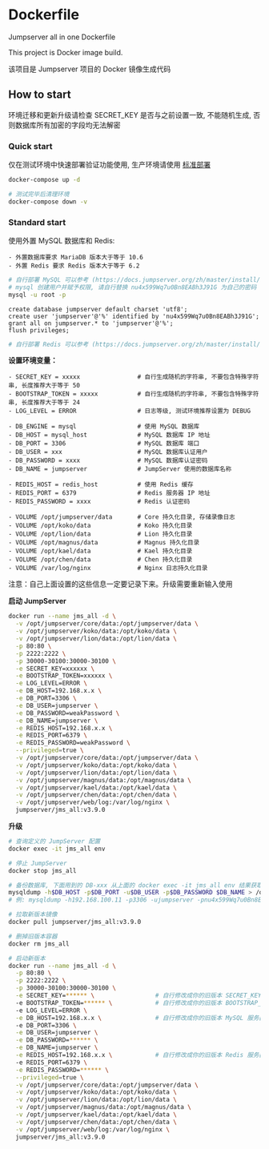 # Dockerfile

Jumpserver all in one Dockerfile

This project is Docker image build.

该项目是 Jumpserver 项目的 Docker 镜像生成代码

## How to start

环境迁移和更新升级请检查 SECRET_KEY 是否与之前设置一致, 不能随机生成, 否则数据库所有加密的字段均无法解密

### Quick start

仅在测试环境中快速部署验证功能使用, 生产环境请使用 [标准部署](https://github.com/jumpserver/Dockerfile)

```sh
docker-compose up -d
```

```sh
# 测试完毕后清理环境
docker-compose down -v
```

### Standard start

使用外置 MySQL 数据库和 Redis:

    - 外置数据库要求 MariaDB 版本大于等于 10.6
    - 外置 Redis 要求 Redis 版本大于等于 6.2

```sh
# 自行部署 MySQL 可以参考 (https://docs.jumpserver.org/zh/master/install/setup_by_lb/#mysql)
# mysql 创建用户并赋予权限, 请自行替换 nu4x599Wq7u0Bn8EABh3J91G 为自己的密码
mysql -u root -p
```

```mysql
create database jumpserver default charset 'utf8';
create user 'jumpserver'@'%' identified by 'nu4x599Wq7u0Bn8EABh3J91G';
grant all on jumpserver.* to 'jumpserver'@'%';
flush privileges;
```

```sh
# 自行部署 Redis 可以参考 (https://docs.jumpserver.org/zh/master/install/setup_by_lb/#redis)
```

**设置环境变量：**

    - SECRET_KEY = xxxxx                # 自行生成随机的字符串, 不要包含特殊字符串, 长度推荐大于等于 50
    - BOOTSTRAP_TOKEN = xxxxx           # 自行生成随机的字符串, 不要包含特殊字符串, 长度推荐大于等于 24
    - LOG_LEVEL = ERROR                 # 日志等级, 测试环境推荐设置为 DEBUG

    - DB_ENGINE = mysql                 # 使用 MySQL 数据库
    - DB_HOST = mysql_host              # MySQL 数据库 IP 地址
    - DB_PORT = 3306                    # MySQL 数据库 端口
    - DB_USER = xxx                     # MySQL 数据库认证用户
    - DB_PASSWORD = xxxx                # MySQL 数据库认证密码
    - DB_NAME = jumpserver              # JumpServer 使用的数据库名称

    - REDIS_HOST = redis_host           # 使用 Redis 缓存
    - REDIS_PORT = 6379                 # Redis 服务器 IP 地址
    - REDIS_PASSWORD = xxxx             # Redis 认证密码

    - VOLUME /opt/jumpserver/data       # Core 持久化目录, 存储录像日志
    - VOLUME /opt/koko/data             # Koko 持久化目录
    - VOLUME /opt/lion/data             # Lion 持久化目录
    - VOLUME /opt/magnus/data           # Magnus 持久化目录
    - VOLUME /opt/kael/data             # Kael 持久化目录
    - VOLUME /opt/chen/data             # Chen 持久化目录
    - VOLUME /var/log/nginx             # Nginx 日志持久化目录

注意：自己上面设置的这些信息一定要记录下来。升级需要重新输入使用

**启动 JumpServer**
```bash
docker run --name jms_all -d \
  -v /opt/jumpserver/core/data:/opt/jumpserver/data \
  -v /opt/jumpserver/koko/data:/opt/koko/data \
  -v /opt/jumpserver/lion/data:/opt/lion/data \
  -p 80:80 \
  -p 2222:2222 \
  -p 30000-30100:30000-30100 \
  -e SECRET_KEY=xxxxxx \
  -e BOOTSTRAP_TOKEN=xxxxxx \
  -e LOG_LEVEL=ERROR \
  -e DB_HOST=192.168.x.x \
  -e DB_PORT=3306 \
  -e DB_USER=jumpserver \
  -e DB_PASSWORD=weakPassword \
  -e DB_NAME=jumpserver \
  -e REDIS_HOST=192.168.x.x \
  -e REDIS_PORT=6379 \
  -e REDIS_PASSWORD=weakPassword \
  --privileged=true \
  -v /opt/jumpserver/core/data:/opt/jumpserver/data \
  -v /opt/jumpserver/koko/data:/opt/koko/data \
  -v /opt/jumpserver/lion/data:/opt/lion/data \
  -v /opt/jumpserver/magnus/data:/opt/magnus/data \
  -v /opt/jumpserver/kael/data:/opt/kael/data \
  -v /opt/jumpserver/chen/data:/opt/chen/data \
  -v /opt/jumpserver/web/log:/var/log/nginx \
  jumpserver/jms_all:v3.9.0
```

**升级**
```bash
# 查询定义的 JumpServer 配置
docker exec -it jms_all env

# 停止 JumpServer
docker stop jms_all

# 备份数据库, 下面用到的 DB-xxx 从上面的 docker exec -it jms_all env 结果获取
mysqldump -h$DB_HOST -p$DB_PORT -u$DB_USER -p$DB_PASSWORD $DB_NAME > /opt/jumpserver-<版本号>.sql
# 例: mysqldump -h192.168.100.11 -p3306 -ujumpserver -pnu4x599Wq7u0Bn8EABh3J91G jumpserver > /opt/jumpserver-v2.12.0.sql

# 拉取新版本镜像
docker pull jumpserver/jms_all:v3.9.0

# 删掉旧版本容器
docker rm jms_all

# 启动新版本
docker run --name jms_all -d \
  -p 80:80 \
  -p 2222:2222 \
  -p 30000-30100:30000-30100 \
  -e SECRET_KEY=****** \                 # 自行修改成你的旧版本 SECRET_KEY, 丢失此 key 会导致数据无法解密
  -e BOOTSTRAP_TOKEN=****** \            # 自行修改成你的旧版本 BOOTSTRAP_TOKEN
  -e LOG_LEVEL=ERROR \
  -e DB_HOST=192.168.x.x \               # 自行修改成你的旧版本 MySQL 服务器, 设置不对数据丢失
  -e DB_PORT=3306 \
  -e DB_USER=jumpserver \
  -e DB_PASSWORD=****** \
  -e DB_NAME=jumpserver \
  -e REDIS_HOST=192.168.x.x \            # 自行修改成你的旧版本 Redis 服务器
  -e REDIS_PORT=6379 \
  -e REDIS_PASSWORD=****** \
  --privileged=true \
  -v /opt/jumpserver/core/data:/opt/jumpserver/data \
  -v /opt/jumpserver/koko/data:/opt/koko/data \
  -v /opt/jumpserver/lion/data:/opt/lion/data \
  -v /opt/jumpserver/magnus/data:/opt/magnus/data \
  -v /opt/jumpserver/kael/data:/opt/kael/data \
  -v /opt/jumpserver/chen/data:/opt/chen/data \
  -v /opt/jumpserver/web/log:/var/log/nginx \
  jumpserver/jms_all:v3.9.0